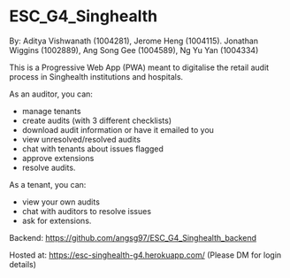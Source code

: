 # ESC_G4_Singhealth

By: Aditya Vishwanath (1004281), Jerome Heng (1004115). Jonathan Wiggins (1002889), Ang Song Gee (1004589), Ng Yu Yan (1004334)

This is a Progressive Web App (PWA) meant to digitalise the retail audit process in Singhealth institutions and hospitals. 

As an auditor, you can: 

- manage tenants 
- create audits (with 3 different checklists) 
- download audit information or have it emailed to you
- view unresolved/resolved audits 
- chat with tenants about issues flagged
- approve extensions
- resolve audits.

As a tenant, you can: 

- view your own audits
- chat with auditors to resolve issues
- ask for extensions.

Backend: https://github.com/angsg97/ESC_G4_Singhealth_backend

Hosted at: https://esc-singhealth-g4.herokuapp.com/ (Please DM for login details)